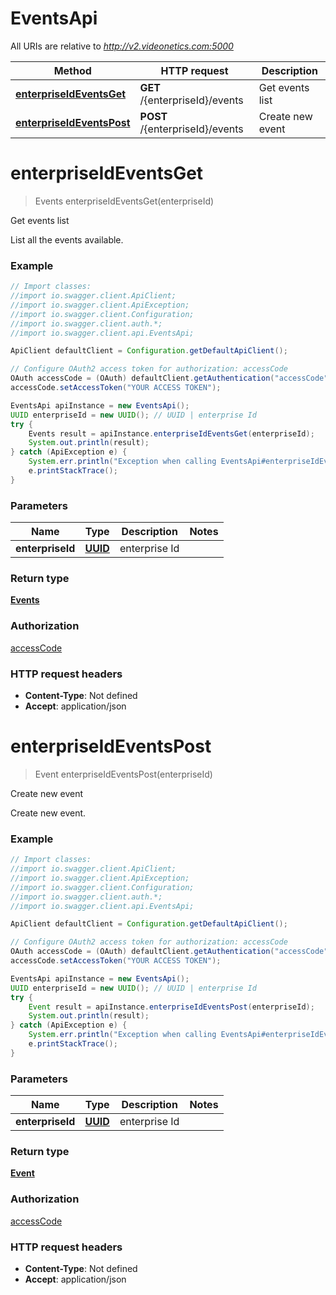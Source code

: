 # EventsApi

All URIs are relative to *http://v2.videonetics.com:5000*

Method | HTTP request | Description
------------- | ------------- | -------------
[**enterpriseIdEventsGet**](EventsApi.md#enterpriseIdEventsGet) | **GET** /{enterpriseId}/events | Get events list
[**enterpriseIdEventsPost**](EventsApi.md#enterpriseIdEventsPost) | **POST** /{enterpriseId}/events | Create new event

<a name="enterpriseIdEventsGet"></a>
# **enterpriseIdEventsGet**
> Events enterpriseIdEventsGet(enterpriseId)

Get events list

List all the events available.

### Example
```java
// Import classes:
//import io.swagger.client.ApiClient;
//import io.swagger.client.ApiException;
//import io.swagger.client.Configuration;
//import io.swagger.client.auth.*;
//import io.swagger.client.api.EventsApi;

ApiClient defaultClient = Configuration.getDefaultApiClient();

// Configure OAuth2 access token for authorization: accessCode
OAuth accessCode = (OAuth) defaultClient.getAuthentication("accessCode");
accessCode.setAccessToken("YOUR ACCESS TOKEN");

EventsApi apiInstance = new EventsApi();
UUID enterpriseId = new UUID(); // UUID | enterprise Id
try {
    Events result = apiInstance.enterpriseIdEventsGet(enterpriseId);
    System.out.println(result);
} catch (ApiException e) {
    System.err.println("Exception when calling EventsApi#enterpriseIdEventsGet");
    e.printStackTrace();
}
```

### Parameters

Name | Type | Description  | Notes
------------- | ------------- | ------------- | -------------
 **enterpriseId** | [**UUID**](.md)| enterprise Id |

### Return type

[**Events**](Events.md)

### Authorization

[accessCode](../README.md#accessCode)

### HTTP request headers

 - **Content-Type**: Not defined
 - **Accept**: application/json

<a name="enterpriseIdEventsPost"></a>
# **enterpriseIdEventsPost**
> Event enterpriseIdEventsPost(enterpriseId)

Create new event

Create new event.

### Example
```java
// Import classes:
//import io.swagger.client.ApiClient;
//import io.swagger.client.ApiException;
//import io.swagger.client.Configuration;
//import io.swagger.client.auth.*;
//import io.swagger.client.api.EventsApi;

ApiClient defaultClient = Configuration.getDefaultApiClient();

// Configure OAuth2 access token for authorization: accessCode
OAuth accessCode = (OAuth) defaultClient.getAuthentication("accessCode");
accessCode.setAccessToken("YOUR ACCESS TOKEN");

EventsApi apiInstance = new EventsApi();
UUID enterpriseId = new UUID(); // UUID | enterprise Id
try {
    Event result = apiInstance.enterpriseIdEventsPost(enterpriseId);
    System.out.println(result);
} catch (ApiException e) {
    System.err.println("Exception when calling EventsApi#enterpriseIdEventsPost");
    e.printStackTrace();
}
```

### Parameters

Name | Type | Description  | Notes
------------- | ------------- | ------------- | -------------
 **enterpriseId** | [**UUID**](.md)| enterprise Id |

### Return type

[**Event**](Event.md)

### Authorization

[accessCode](../README.md#accessCode)

### HTTP request headers

 - **Content-Type**: Not defined
 - **Accept**: application/json

